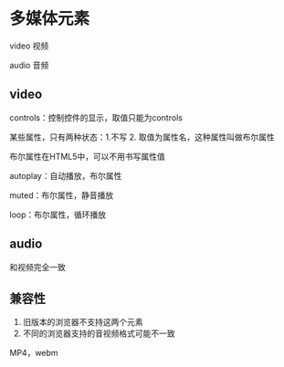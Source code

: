 # 多媒体元素

video 视频

audio 音频

## video

controls：控制控件的显示，取值只能为controls

某些属性，只有两种状态：1.不写 2. 取值为属性名，这种属性叫做布尔属性

布尔属性在HTML5中，可以不用书写属性值

autoplay：自动播放，布尔属性

muted：布尔属性，静音播放

loop：布尔属性，循环播放

## audio

和视频完全一致

## 兼容性

1. 旧版本的浏览器不支持这两个元素
2. 不同的浏览器支持的音视频格式可能不一致

MP4，webm
